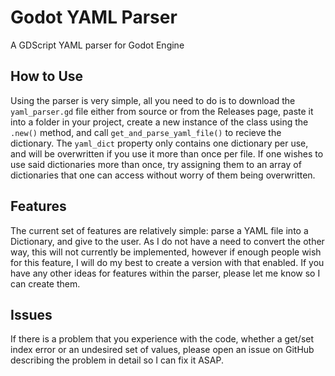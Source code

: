 # Godot YAML Parser
 A GDScript YAML parser for Godot Engine


## How to Use
Using the parser is very simple, all you need to do is to download the `yaml_parser.gd` file either from source or from the Releases page, paste it into a folder in your project, create a new instance of the class using the `.new()` method, and call `get_and_parse_yaml_file()` to recieve the dictionary.
The `yaml_dict` property only contains one dictionary per use, and will be overwritten if you use it more than once per file. If one wishes to use said dictionaries more than once, try assigning them to an array of dictionaries that one can access without worry of them being overwritten.

## Features
The current set of features are relatively simple: parse a YAML file into a Dictionary, and give to the user. As I do not have a need to convert the other way, this will not currently be implemented, however if enough people wish for this feature, I will do my best to create a version with that enabled. If you have any other ideas for features within the parser, please let me know so I can create them.

## Issues
If there is a problem that you experience with the code, whether a get/set index error or an undesired set of values, please open an issue on GitHub describing the problem in detail so I can fix it ASAP.
